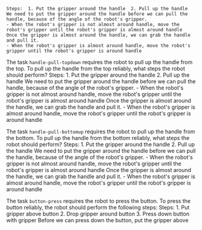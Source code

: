 
    Steps:  1. Put the gripper around the handle  2. Pull up the handle
    We need to put the gripper around the handle before we can pull the handle, because of the angle of the robot's gripper.
    - When the robot's gripper is not almost around handle, move the robot's gripper until the robot's gripper is almost around handle
    Once the gripper is almost around the handle, we can grab the handle and pull it.
    - When the robot's gripper is almost around handle, move the robot's gripper until the robot's gripper is around handle

The task `handle-pull-topdown` requires the robot to pull up the handle from the top.
To pull up the handle from the top reliably, what steps the robot should perform?
    Steps:  1. Put the gripper around the handle  2. Pull up the handle
    We need to put the gripper around the handle before we can pull the handle, because of the angle of the robot's gripper.
    - When the robot's gripper is not almost around handle, move the robot's gripper until the robot's gripper is almost around handle
    Once the gripper is almost around the handle, we can grab the handle and pull it.
    - When the robot's gripper is almost around handle, move the robot's gripper until the robot's gripper is around handle

The task `handle-pull-bottomup` requires the robot to pull up the handle from the bottom.
To pull up the handle from the bottom reliably, what steps the robot should perform?
    Steps:  1. Put the gripper around the handle  2. Pull up the handle
    We need to put the gripper around the handle before we can pull the handle, because of the angle of the robot's gripper.
    - When the robot's gripper is not almost around handle, move the robot's gripper until the robot's gripper is almost around handle
    Once the gripper is almost around the handle, we can grab the handle and pull it.
    - When the robot's gripper is almost around handle, move the robot's gripper until the robot's gripper is around handle

The task `button-press` requires the robot to press the button.
To press the button reliably, the robot should perform the following steps:
    Steps:  1. Put gripper above button  2. Drop gripper around button  3. Press down button with gripper
    Before we can press down the button, put the gripper above